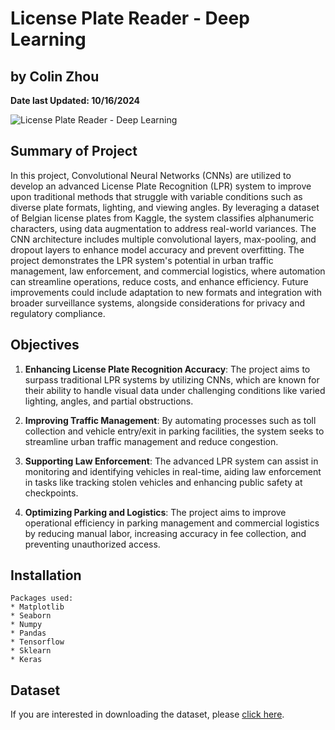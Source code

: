 # License Plate Reader - Deep Learning

## by Colin Zhou

**Date last Updated: 10/16/2024**

![License Plate Reader - Deep Learning](https://private-user-images.githubusercontent.com/125409693/378251458-cc5028f0-0ab9-4bb8-b2cb-2214c66c1315.png?jwt=eyJhbGciOiJIUzI1NiIsInR5cCI6IkpXVCJ9.eyJpc3MiOiJnaXRodWIuY29tIiwiYXVkIjoicmF3LmdpdGh1YnVzZXJjb250ZW50LmNvbSIsImtleSI6ImtleTUiLCJleHAiOjE3Mjk0Nzc3NjYsIm5iZiI6MTcyOTQ3NzQ2NiwicGF0aCI6Ii8xMjU0MDk2OTMvMzc4MjUxNDU4LWNjNTAyOGYwLTBhYjktNGJiOC1iMmNiLTIyMTRjNjZjMTMxNS5wbmc_WC1BbXotQWxnb3JpdGhtPUFXUzQtSE1BQy1TSEEyNTYmWC1BbXotQ3JlZGVudGlhbD1BS0lBVkNPRFlMU0E1M1BRSzRaQSUyRjIwMjQxMDIxJTJGdXMtZWFzdC0xJTJGczMlMkZhd3M0X3JlcXVlc3QmWC1BbXotRGF0ZT0yMDI0MTAyMVQwMjI0MjZaJlgtQW16LUV4cGlyZXM9MzAwJlgtQW16LVNpZ25hdHVyZT1iNWM0ZGMyYWUwZGFhODQyMDg1ZmYyNDg2M2FmNGM4YjcyOTIwMmRkMzkxM2Y0ODFmNjlmNmFkYmRhNTJhNjdiJlgtQW16LVNpZ25lZEhlYWRlcnM9aG9zdCJ9.D8o9otEa026XbH119QowncyZLa-yttLFj03DeFXks38)


## Summary of Project
In this project, Convolutional Neural Networks (CNNs) are utilized to develop an advanced License Plate Recognition (LPR) system to improve upon traditional methods that struggle with variable conditions such as diverse plate formats, lighting, and viewing angles. By leveraging a dataset of Belgian license plates from Kaggle, the system classifies alphanumeric characters, using data augmentation to address real-world variances. The CNN architecture includes multiple convolutional layers, max-pooling, and dropout layers to enhance model accuracy and prevent overfitting. The project demonstrates the LPR system's potential in urban traffic management, law enforcement, and commercial logistics, where automation can streamline operations, reduce costs, and enhance efficiency. Future improvements could include adaptation to new formats and integration with broader surveillance systems, alongside considerations for privacy and regulatory compliance.

## Objectives
1. **Enhancing License Plate Recognition Accuracy**: The project aims to surpass traditional LPR systems by utilizing CNNs, which are known for their ability to handle visual data under challenging conditions like varied lighting, angles, and partial obstructions.

2. **Improving Traffic Management**: By automating processes such as toll collection and vehicle entry/exit in parking facilities, the system seeks to streamline urban traffic management and reduce congestion.

3. **Supporting Law Enforcement**: The advanced LPR system can assist in monitoring and identifying vehicles in real-time, aiding law enforcement in tasks like tracking stolen vehicles and enhancing public safety at checkpoints.

4. **Optimizing Parking and Logistics**: The project aims to improve operational efficiency in parking management and commercial logistics by reducing manual labor, increasing accuracy in fee collection, and preventing unauthorized access.


## Installation
~~~~~
Packages used:
* Matplotlib
* Seaborn
* Numpy
* Pandas
* Tensorflow
* Sklearn
* Keras
~~~~~

## Dataset
If you are interested in downloading the dataset, please [click here](https://drive.google.com/drive/folders/12E-J4r6q5N5jCrBEgDocXN4_02EeX3S9?usp=drive_link).

